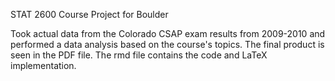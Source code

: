 STAT 2600 Course Project for Boulder

Took actual data from the Colorado CSAP exam results from 2009-2010 and performed a data analysis based on the course's topics. The final product is seen in the PDF file. The rmd file contains the code and LaTeX implementation.
